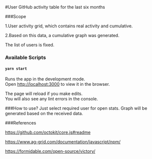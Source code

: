 #User GitHub activity table for the last six months

###Scope

1.User activity grid, which contains real activity and cumulative.

2.Based on this data, a cumulative graph was generated.

The list of users is fixed.

### Available Scripts

#### `yarn start`

Runs the app in the development mode.\
Open [http://localhost:3000](http://localhost:3000) to view it in the browser.

The page will reload if you make edits.\
You will also see any lint errors in the console.

###How to use?
Just select required user for open stats. Graph will be generated based on the received data.

###References

https://github.com/octokit/core.js#readme

https://www.ag-grid.com/documentation/javascript/npm/

https://formidable.com/open-source/victory/

